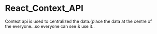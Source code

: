 # React_Context_API
Context api is used to centralized the data.(place the data at the centre of the everyone...so everyone can see &amp; use it.. 
